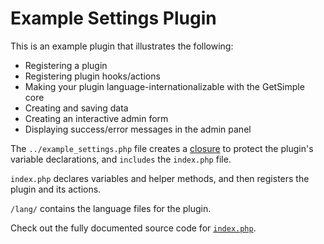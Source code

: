 # Example Settings Plugin
This is an example plugin that illustrates the following:

* Registering a plugin
* Registering plugin hooks/actions
* Making your plugin language-internationalizable with the GetSimple core
* Creating and saving data
* Creating an interactive admin form
* Displaying success/error messages in the admin panel

The `../example_settings.php` file creates a [closure](http://php.net/manual/en/functions.anonymous.php) to protect the plugin's variable
declarations, and `includes` the `index.php` file.

`index.php` declares variables and helper methods, and then registers the plugin
and its actions.

`/lang/` contains the language files for the plugin.

Check out the fully documented source code for [`index.php`](index.php).
